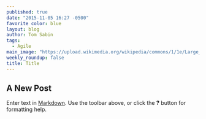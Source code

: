 ```yaml
---
published: true
date: "2015-11-05 16:27 -0500"
favorite color: blue
layout: blog
author: Tom Sabin
tags: 
  - Agile
main_image: "https://upload.wikimedia.org/wikipedia/commons/1/1e/Large_Siamese_cat_tosses_a_mouse.jpg"
weekly_roundup: false
title: Title
---
```



## A New Post

Enter text in [Markdown](http://daringfireball.net/projects/markdown/). Use the toolbar above, or click the **?** button for formatting help.
